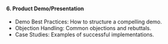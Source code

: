 #### 6. Product Demo/Presentation
   - Demo Best Practices: How to structure a compelling demo.
   - Objection Handling: Common objections and rebuttals.
   - Case Studies: Examples of successful implementations.
